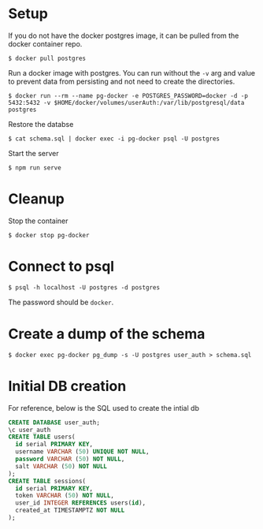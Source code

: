 # Setup
If you do not have the docker postgres image, it can be pulled from the docker container repo.
```
$ docker pull postgres
```

Run a docker image with postgres. You can run without the `-v` arg and value to prevent data from persisting and not need to create the directories.
```
$ docker run --rm --name pg-docker -e POSTGRES_PASSWORD=docker -d -p 5432:5432 -v $HOME/docker/volumes/userAuth:/var/lib/postgresql/data postgres
```

Restore the databse
```
$ cat schema.sql | docker exec -i pg-docker psql -U postgres
```

Start the server
```
$ npm run serve
```

# Cleanup
Stop the container
```
$ docker stop pg-docker
```

# Connect to psql
```
$ psql -h localhost -U postgres -d postgres
```
The password should be `docker`.

# Create a dump of the schema
```
$ docker exec pg-docker pg_dump -s -U postgres user_auth > schema.sql
```

# Initial DB creation
For reference, below is the SQL used to create the intial db
```sql
CREATE DATABASE user_auth;
\c user_auth
CREATE TABLE users(
  id serial PRIMARY KEY,
  username VARCHAR (50) UNIQUE NOT NULL,
  password VARCHAR (50) NOT NULL,
  salt VARCHAR (50) NOT NULL
);
CREATE TABLE sessions(
  id serial PRIMARY KEY,
  token VARCHAR (50) NOT NULL,
  user_id INTEGER REFERENCES users(id),
  created_at TIMESTAMPTZ NOT NULL
);
```
